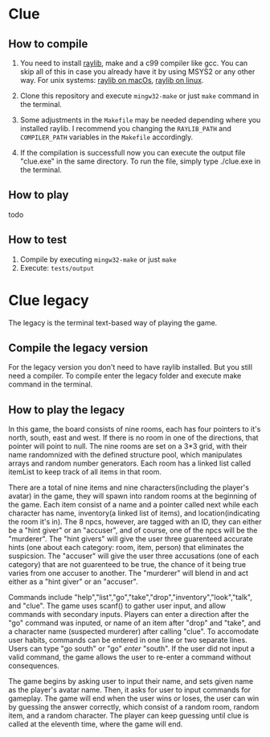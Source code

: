 # Clue
## How to compile
1. You need to install [raylib](https://www.raylib.com), make and a c99 compiler like gcc. You can skip all of this in case you already have it by using MSYS2 or any other way. For unix systems: [raylib on macOs](https://github.com/raysan5/raylib/wiki/Working-on-macOS), [raylib on linux](https://github.com/raysan5/raylib/wiki/Working-on-GNU-Linux).

2. Clone this repository and execute `mingw32-make` or just `make` command in the terminal.

3. Some adjustments in the `Makefile` may be needed depending where you installed raylib. I recommend you changing the `RAYLIB_PATH` and `COMPILER_PATH` variables in the `Makefile` accordingly.

4. If the compilation is successfull now you can execute the output file "clue.exe" in the same directory. To run the file, simply type ./clue.exe in the terminal.

## How to play
todo

## How to test
1. Compile by executing `mingw32-make` or just `make`
2. Execute: `tests/output`

# Clue legacy
The legacy is the terminal text-based way of playing the game.

## Compile the legacy version
For the legacy version you don't need to have raylib installed. But you still need a compiler. To compile enter the legacy folder and execute make command in the terminal.

## How to play the legacy

In this game, the board consists of nine rooms, each has four pointers to it's north, south, east and west. If there is
no room in one of the directions, that pointer will point to null. The nine rooms are set on a 3*3 grid, with their name
randomnized with the defined structure pool, which manipulates arrays and random number generators. Each room has a linked list called itemList to keep track of all items in that room. 

There are a total of nine items and nine characters(including the player's avatar) in the game, they will spawn into random rooms at the beginning of the game. Each item consist of a name and a pointer called next while each
character has name, inventory(a linked list of items), and location(indicating the room it's in).
The 8 npcs, however, are tagged with an ID, they can either be a "hint giver" or an "accuser", and of course, one of the npcs will be the "murderer". The "hint givers" will give the user three guarenteed accurate hints (one about each category: room, item, person) that eliminates the suspicsion. The "accuser" will give the user three accusations (one of each category) that are not guarenteed to be true, the chance of it being true varies from one accuser to another. The "murderer" will blend in and act either as a "hint giver" or an "accuser".

Commands include "help","list","go","take","drop","inventory","look","talk", and "clue".
The game uses scanf() to gather user input, and allow commands with secondary inputs. Players can enter a direction
after the "go" command was inputed, or name of an item after "drop" and "take", and a character name (suspected murderer)
after calling "clue". To accomodate user habits, commands can be entered in one line or two separate lines. Users can type "go south" or "go" *enter* "south". If the user did not input a valid command, the game allows the user to re-enter a command without
consequences.

The game begins by asking user to input their name, and sets given name as the player's avatar name.
Then, it asks for user to input commands for gameplay.
The game will end when the user wins or loses, the user can win by guessing the answer correctly, which consist of a 
random room, random item, and a random character. The player can keep guessing until clue is called at the eleventh time, where the game will end.
